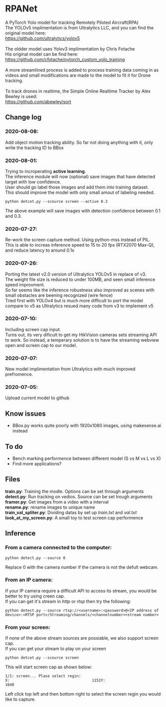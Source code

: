 # RPANet
A PyTorch Yolo model for tracking Remotely Piloted Aircraft(RPA) \
The YOLOv5 implimentation is from Ultralytics LLC, and you can find the original model here: \
https://github.com/ultralytics/yolov5 \
\
The oldder model uses Yolov3 implimentation by Chris Fotache \
His original model can be find here: \
https://github.com/cfotache/pytorch_custom_yolo_training \
\
A more streamlined process is added to process training data coming in as \
videos and small modifications are made to the model to fit it for Drone tracking. \
\
To track drones in realtime, the Simple Online Realtime Tracker by Alex Bewley is used: \
https://github.com/abewley/sort


## Change log
### 2020-08-08:
Add object motion tracking ability. So far not doing anything with it, only write the tracking ID to BBox
### 2020-08-01:
Trying to incroperating **active learning**. \
The inference module will now (optional) save images that have detected target with low confidence. \
User should go label those images and add them into training dataset. \
This should improve the model with only small amout of labeling needed.
```
python detcet.py --scource screen --active 0.3
```
The above example will save images with detection confidence between 0.1 and 0.3.
### 2020-07-27:
Re-work the screen capture method. Using python-mss instead of PIL. \
This is able to increas inference speed to 15 to 20 fps (RTX2070 Max-Q), \
and reduce latency to around 0.1s 
### 2020-07-26:
Porting the latest v2.0 version of Ultralytics YOLOv5 in replace of v3. \
The weight file size is reduced to under 100MB, and seen small inference speed improvment.\
So far seems like the inference robustness also improved as scenes with small obstacles are beening recognized (wire fence) \
Tried first with YOLOv4 but is much more difficult to port the model \
compare to v5 as Ultralytics resued many code from v3 to implement v5
### 2020-07-10:
Including screen cap input. \
Turns out, its very dificult to get my HikVision cameras sets streaming API to work. So instead, a temperary solution is to have the streaming webview open and screen cap to our model. 

### 2020-07-07: 
New model implimentation from Ultralytics with much improved prefromence. 
### 2020-07-05: 
Upload current model to github
## Know issues
- BBox.py works quite poorly with 1920x1080 images, using makesense.ai instead 
## To do
- Bench marking performence between different model (S vs M vs L vs X)
- Find more applications?
  
## Files
**train.py**: Training the modle. Options can be set through arguments \
**detect.py**: Run tracking on vedios. Source can be set trough arguments \
**framer.py**: Get images from a video with a interval \
**rename.py**: rename images to unique name \
**train_val_spliter.py**: Dividing datas by set up *train.txt* and *val.txt* \
**look_at_my_screen.py**: A small toy to test screen cap performence

## Inference
### From a camera connected to the computer:
```
python detect.py --source 0
```
Replace 0 with the camera number if the camera is not the defult webcam. 
### From an IP camera:
If your IP camera require a difficult API to access its stream, you would be better to try using creen cap. \
If you can get it's stream in *http* or *rtsp* then try the following:
```
python detect.py --source rtsp://<username>:<password>@<IP address of device>:<RTSP port>/Streaming/channels/<channelnumber><stream number>
```
### From your screen:
If none of the above stream sources are possiable, we also support screen cap. \
If you can get your stream to play on your screen
```
python detcet.py --scource screen
```
This will start screen cap as shown below: 
```
1/1: screen... Plase select regin:
X:                                     1151Y:                                     1640
```
 Left click top left and then bottom right to select the screen regin you would like to capture.
